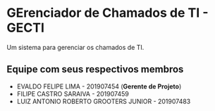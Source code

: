 # GErenciador de Chamados de TI - GECTI

Um sistema para gerenciar os chamados de TI.

## Equipe com seus respectivos membros

- EVALDO FELIPE LIMA - 201907454 (**Gerente de Projeto**)
- FILIPE CASTRO SARAIVA - 201907459
- LUIZ ANTONIO ROBERTO GROOTERS JUNIOR - 201907483
